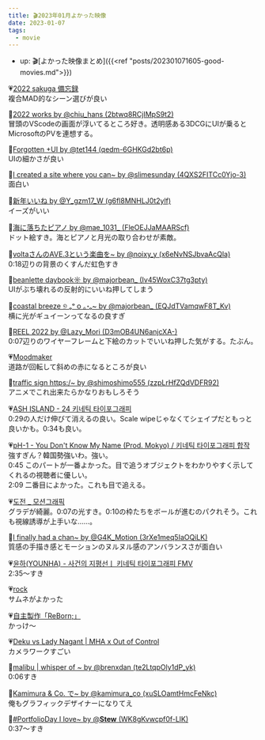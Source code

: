 ```yaml
---
title: 🎬2023年01月よかった映像
date: 2023-01-07
tags:
  - movie
---
```


- up: 🎬[よかった映像まとめ]({{<ref "posts/202301071605-good-movies.md">}})  

💗[2022 sakuga 備忘録](https://youtu.be/09po2qrWPhk)  
複合MAD的なシーン選びが良い  

💙[2022 works by @chiu_hans (2btwq8RCjIMpS9t2)](https://twitter.com/chiu_hans/status/1607655226512900097?s=20)  
冒頭のVScodeの画面が浮いてるところ好き。透明感ある3DCGにUIが乗るとMicrosoftのPVを連想する。 

💙[Forgotten +UI by @tet144 (qedm-6GHKGd2bt6p)](https://twitter.com/tet144/status/1609052723776999424?s=20)  
UIの細かさが良い  

💙[I created a site where you can~ by @slimesunday (4QXS2FITCc0Yjo-3)](https://twitter.com/i/status/1608905713769930752)  
面白い  

💙[新年いいね by @Y_gzm17_W (g6fl8MNHLJ0t2ylf)](https://twitter.com/Y_gzm17_W/status/1609781070429564930?s=20)  
イーズがいい

💙[海に落ちたピアノ by @mae_1031_ (FleOEJJaMAARScf)](https://twitter.com/mae_1031_/status/1609911613381021697?s=20)  
ドット絵すき。海とピアノと月光の取り合わせが素敵。  

💙[voltaさんのAVE.3という楽曲を~ by @noixy_y (x6eNvNSJbvaAcQla)](https://twitter.com/noixy_y/status/1610957531840675840?s=20)  
0:18辺りの背景のくすんだ虹色すき  

💙[beanlette daybook☼ by @majorbean_ (Iv45WoxC37tg3pty)](https://twitter.com/majorbean_/status/1610890323135238145?s=20)  
UIがぶち壊れるの反射的にいいね押してしまう  

💙[coastal breeze ୭ ₒᵒ ᴏ ｡॰ₒ~ by @majorbean_ (EQJdTVamqwF8T_Kv)](https://twitter.com/majorbean_/status/1597372959412617216?s=20)  
横に光がギュイーンってなるの良すぎ  

💙[REEL 2022 by @Lazy_Mori (D3mOB4UN6anjcXA-)](https://twitter.com/Lazy_Mori/status/1611547104035631105?s=20)  
0:07辺りのワイヤーフレームと下絵のカットでいいね押した気がする。たぶん。  

💗[Moodmaker](https://youtu.be/JcEC9NCkt0U)  
道路が回転して斜めの赤になるところが良い  

💙[traffic sign https:/~ by @shimoshimo555 (zzpLrHfZQdVDFR92)](https://twitter.com/shimoshimo555/status/1611652862844485634?s=20)  
アニメでこれ出来たらかなりおもしろそう  

💗[ASH ISLAND - 24 키네틱 타이포그래피](https://youtu.be/mT_Uqrfm_pE)  
0:29の人だけ伸びて消えるの良い。Scale wipeじゃなくてシェイプだともっと良いかも。0:34も良い。  

💗[pH-1 - You Don't Know My Name (Prod. Mokyo) / 키네틱 타이포그래피 합작](https://youtu.be/XKqC2bvkrxo)  
強すぎん？韓国勢強いわ。強い。   
0:45 このパートが一番よかった。目で追うオブジェクトをわかりやすく示してくれるの視聴者に優しい。  
2:09 二番目によかった。これも目で追える。  

💗[도전 _ 모션그래픽](https://youtu.be/h2c2E4l3ToQ)  
グラデが綺麗。0:07の光すき。0:10の枠たちをボールが進むのパクれそう。これも視線誘導が上手いな……。  

💙[I finally had a chan~ by @G4K_Motion (3rXe1meq5IaOQiLK)](https://twitter.com/G4K_Motion/status/1612797737044508672?s=20)  
質感の手描き感とモーションのヌルヌル感のアンバランスさが面白い  

💗[윤하(YOUNHA) - 사건의 지평선ㅣ 키네틱 타이포그래피 FMV](https://youtu.be/nschFfLFCdo)  
2:35～すき  

💗[rock](https://youtu.be/p2EkMZrBLr0)  
サムネがよかった  

💗[自主製作「ReBorn;」](https://youtu.be/hVEgCye7idk)  
かっけ～  

💗[Deku vs Lady Nagant | MHA x Out of Control](https://youtu.be/Qeagip5qsoE)  
カメラワークすごい  

💙[malibu | whisper of ~ by @brenxdan (te2LtqpOly1dP_yk)](https://twitter.com/brenxdan/status/1613102743933308928?s=20)  
0:06すき  

💙[Kamimura &amp; Co. で~ by @kamimura_co (xuSLOamtHmcFeNkc)](https://twitter.com/kamimura_co/status/1612692434139643905?s=20)  
俺もグラフィックデザイナーになりてえ  

💙[#PortfolioDay I love~ by @__Stew__ (WK8gKvwcpf0f-LlK)](https://twitter.com/__Stew__/status/1613094832788111360?s=20)  
0:37～すき
